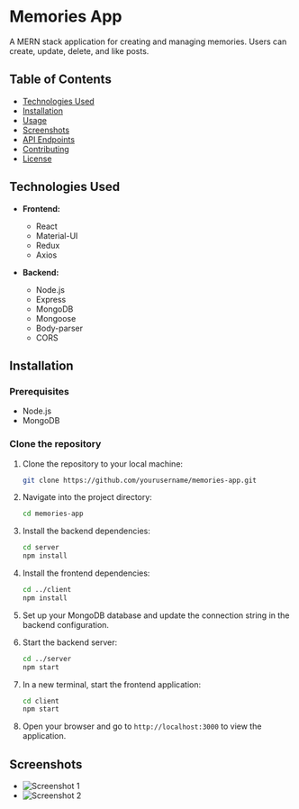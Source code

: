 # Memories App

A MERN stack application for creating and managing memories. Users can create, update, delete, and like posts.



## Table of Contents

- [Technologies Used](#technologies-used)
- [Installation](#installation)
- [Usage](#usage)
- [Screenshots](#screenshots)
- [API Endpoints](#api-endpoints)
- [Contributing](#contributing)
- [License](#license)

## Technologies Used

- **Frontend:**
  - React
  - Material-UI
  - Redux
  - Axios

- **Backend:**
  - Node.js
  - Express
  - MongoDB
  - Mongoose
  - Body-parser
  - CORS

## Installation

### Prerequisites

- Node.js
- MongoDB

### Clone the repository

1. Clone the repository to your local machine:
   ```bash
   git clone https://github.com/yourusername/memories-app.git
   ```
   
2. Navigate into the project directory:
   ```bash
   cd memories-app
   ```

3. Install the backend dependencies:
   ```bash
   cd server
   npm install
   ```

4. Install the frontend dependencies:
   ```bash
   cd ../client
   npm install
   ```

5. Set up your MongoDB database and update the connection string in the backend configuration.

6. Start the backend server:
   ```bash
   cd ../server
   npm start
   ```

7. In a new terminal, start the frontend application:
   ```bash
   cd client
   npm start
   ```

8. Open your browser and go to `http://localhost:3000` to view the application.

## Screenshots
- ![Screenshot 1](path/to/screenshot1.png)
- ![Screenshot 2](path/to/screenshot2.png)
